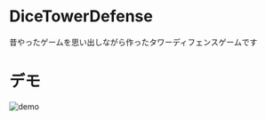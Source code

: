 # DiceTowerDefense
昔やったゲームを思い出しながら作ったタワーディフェンスゲームです  

# デモ
![demo](https://github.com/s1500729/DiceTowerDefense/blob/resource/media/demo.gif)